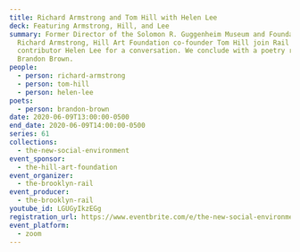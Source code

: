 ```yaml
---
title: Richard Armstrong and Tom Hill with Helen Lee
deck: Featuring Armstrong, Hill, and Lee
summary: Former Director of the Solomon R. Guggenheim Museum and Foundation
  Richard Armstrong, Hill Art Foundation co-founder Tom Hill join Rail
  contributor Helen Lee for a conversation. We conclude with a poetry reading by
  Brandon Brown.
people:
  - person: richard-armstrong
  - person: tom-hill
  - person: helen-lee
poets:
  - person: brandon-brown
date: 2020-06-09T13:00:00-0500
end_date: 2020-06-09T14:00:00-0500
series: 61
collections:
  - the-new-social-environment
event_sponsor:
  - the-hill-art-foundation
event_organizer:
  - the-brooklyn-rail
event_producer:
  - the-brooklyn-rail
youtube_id: LGUGyIkzEGg
registration_url: https://www.eventbrite.com/e/the-new-social-environment-61-richard-armstrong-tickets-107708713662
event_platform:
  - zoom
---
```

